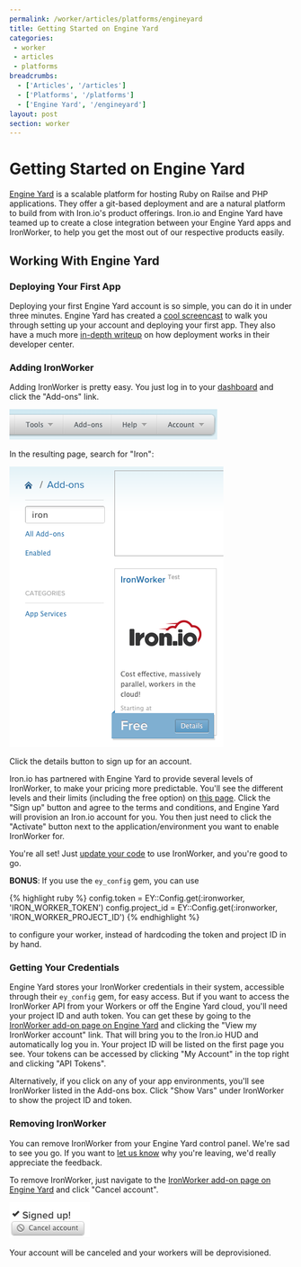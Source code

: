 ```yaml
---
permalink: /worker/articles/platforms/engineyard
title: Getting Started on Engine Yard
categories:
 - worker
 - articles
 - platforms
breadcrumbs:
  - ['Articles', '/articles']
  - ['Platforms', '/platforms']
  - ['Engine Yard', '/engineyard']
layout: post
section: worker
---
```


# Getting Started on Engine Yard

[Engine Yard](http://www.engineyard.com) is a scalable platform for hosting 
Ruby on Railse and PHP applications. They offer a git-based deployment and 
are a natural platform to build from with Iron.io's product offerings. 
Iron.io and Engine Yard have teamed up to create a close integration between 
your Engine Yard apps and IronWorker, to help you get the most out of our 
respective products easily.

## Working With Engine Yard

### Deploying Your First App

Deploying your first Engine Yard account is so simple, you can do it in under 
three minutes. Engine Yard has created a [cool screencast](http://vimeo.com/17825326) 
to walk you through setting up your account and deploying your first app. They 
also have a much more [in-depth writeup](https://support.cloud.engineyard.com/entries/20996711-how-your-code-is-deployed-on-engine-yard-cloud) 
on how deployment works in their developer center.

### Adding IronWorker

Adding IronWorker is pretty easy. You just log in to your [dashboard](http://cloud.engineyard.com) 
and click the "Add-ons" link.

![Add-ons link](/images/engineyard/add-ons-link.png)

In the resulting page, search for "Iron":

![Search for Iron](/images/engineyard/ironworker-listing.png)

Click the details button to sign up for an account.

Iron.io has partnered with Engine Yard to provide several levels of IronWorker, 
to make your pricing more predictable. You'll see the different levels and 
their limits (including the free option) on [this page](https://cloud.engineyard.com/accounts/11395/services/954/signup). 
Click the "Sign up" button and agree to the terms and conditions, and Engine 
Yard will provision an Iron.io account for you. You then just need to click 
the "Activate" button next to the application/environment you want to enable 
IronWorker for.

You're all set! Just [update your code](/worker/start/first-worker) to use 
IronWorker, and you're good to go.

**BONUS**: If you use the `ey_config` gem, you can use

<div class="ruby">
{% highlight ruby %}
config.token = EY::Config.get(:ironworker, 'IRON_WORKER_TOKEN')
config.project_id = EY::Config.get(:ironworker, 'IRON_WORKER_PROJECT_ID')
{% endhighlight %}
</div>

to configure your worker, instead of hardcoding the token and project ID in 
by hand.

### Getting Your Credentials

Engine Yard stores your IronWorker credentials in their system, accessible 
through their `ey_config` gem, for easy access. But if you want to access 
the IronWorker API from your Workers or off the Engine Yard cloud, you'll 
need your project ID and auth token. You can get these by going to the 
[IronWorker add-on page on Engine Yard](https://cloud.engineyard.com/accounts/11395/services/954) 
and clicking the "View my IronWorker account" link. That will bring you to 
the Iron.io HUD and automatically log you in. Your project ID will be listed 
on the first page you see. Your tokens can be accessed by clicking "My Account" 
in the top right and clicking "API Tokens".

Alternatively, if you click on any of your app environments, you'll see 
IronWorker listed in the Add-ons box. Click "Show Vars" under IronWorker 
to show the project ID and token.

### Removing IronWorker

You can remove IronWorker from your Engine Yard control panel. We're sad to 
see you go. If you want to [let us know](http://support.iron.io/customer/portal/emails/new) 
why you're leaving, we'd really appreciate the feedback.

To remove IronWorker, just navigate to the 
[IronWorker add-on page on Engine Yard](https://cloud.engineyard.com/accounts/11395/services/954) 
and click "Cancel account".

![Cancel account](/images/engineyard/worker-cancel-account.png)

Your account will be canceled and your workers will be deprovisioned.
